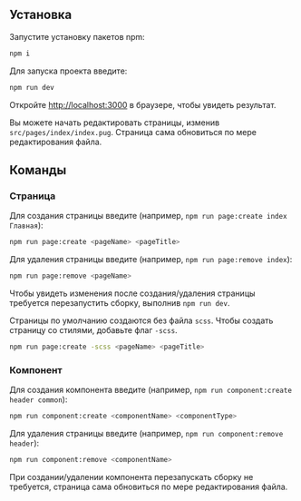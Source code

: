 ## Установка

Запустите установку пакетов npm:

```bash
npm i
```

Для запуска проекта введите:

```bash
npm run dev
```

Откройте [http://localhost:3000](http://localhost:3000) в браузере, чтобы увидеть результат.

Вы можете начать редактировать страницы, изменив `src/pages/index/index.pug`. Страница сама обновиться по мере редактирования файла.

## Команды

### Страница

Для создания страницы введите (например, `npm run page:create index Главная`):

```bash
npm run page:create <pageName> <pageTitle>
```

Для удаления страницы введите (например, `npm run page:remove index`):

```bash
npm run page:remove <pageName>
```

Чтобы увидеть изменения после создания/удаления страницы требуется перезапустить сборку, выполнив `npm run dev`.

Страницы по умолчанию создаются без файла `scss`. Чтобы создать страницу со стилями, добавьте флаг `-scss`.

```bash
npm run page:create -scss <pageName> <pageTitle>
```

### Компонент

Для создания компонента введите (например, `npm run component:create header common`):

```bash
npm run component:create <componentName> <componentType>
```

Для удаления страницы введите (например, `npm run component:remove header`):

```bash
npm run component:remove <componentName>
```

При создании/удалении компонента перезапускать сборку не требуется, страница сама обновиться по мере редактирования файла.
